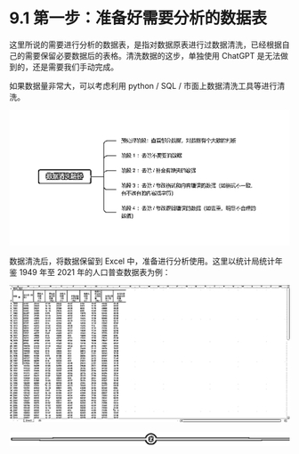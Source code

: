 # 9.1 第一步：准备好需要分析的数据表

这里所说的需要进行分析的数据表，是指对数据原表进行过数据清洗，已经根据自己的需要保留必要数据后的表格。清洗数据的这步，单独使用 ChatGPT 是无法做到的，还是需要我们手动完成。

如果数据量非常大，可以考虑利用 python / SQL / 市面上数据清洗工具等进行清洗。

![](img/12f5e51522dbc6df13cf9e1319a1c83e.png)

数据清洗后，将数据保留到 Excel 中，准备进行分析使用。这里以统计局统计年鉴 1949 年至 2021 年的人口普查数据表为例：

![](img/13ab30686d76e8159e2f2483e8f8420d.png)

![](img/6ee508850b27e2c7d179da2f3eea659e.png)
